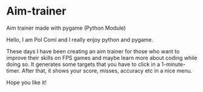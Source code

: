 # Aim-trainer
Aim trainer made with pygame (Python Module)

Hello, I am Pol Comí and I really enjoy python and pygame.

These days I have been creating an aim trainer for those who want to improve their skills on FPS games and maybe learn more about coding while doing so. It generates some targets that you have to click in a 1-minute-timer. After that, it shows your score, misses, accuracy etc in a nice menu.

Hope you like it!
